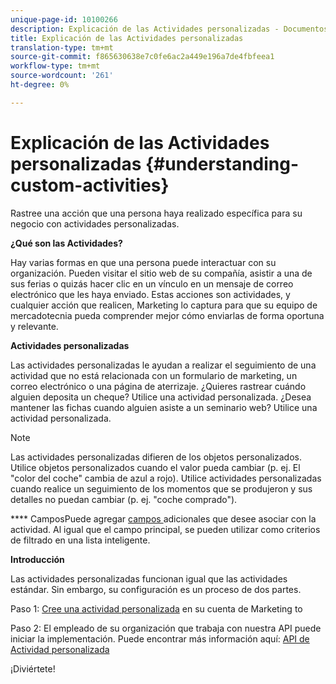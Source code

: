 ```yaml
---
unique-page-id: 10100266
description: Explicación de las Actividades personalizadas - Documentos de marketing - Documentación del producto
title: Explicación de las Actividades personalizadas
translation-type: tm+mt
source-git-commit: f865630638e7c0fe6ac2a449e196a7de4fbfeea1
workflow-type: tm+mt
source-wordcount: '261'
ht-degree: 0%

---
```



# Explicación de las Actividades personalizadas {#understanding-custom-activities}

Rastree una acción que una persona haya realizado específica para su negocio con actividades personalizadas.

**¿Qué son las Actividades?**

Hay varias formas en que una persona puede interactuar con su organización. Pueden visitar el sitio web de su compañía, asistir a una de sus ferias o quizás hacer clic en un vínculo en un mensaje de correo electrónico que les haya enviado. Estas acciones son actividades, y cualquier acción que realicen, Marketing lo captura para que su equipo de mercadotecnia pueda comprender mejor cómo enviarlas de forma oportuna y relevante.

**Actividades personalizadas**

Las actividades personalizadas le ayudan a realizar el seguimiento de una actividad que no está relacionada con un formulario de marketing, un correo electrónico o una página de aterrizaje. ¿Quieres rastrear cuándo alguien deposita un cheque? Utilice una actividad personalizada. ¿Desea mantener las fichas cuando alguien asiste a un seminario web? Utilice una actividad personalizada.

>[!NOTE]
>
>Las actividades personalizadas difieren de los objetos personalizados. Utilice objetos personalizados cuando el valor pueda cambiar (p. ej. El &quot;color del coche&quot; cambia de azul a rojo). Utilice actividades personalizadas cuando realice un seguimiento de los momentos que se produjeron y sus detalles no puedan cambiar (p. ej. &quot;coche comprado&quot;).

**** CamposPuede agregar  [campos ](/help/marketo/product-docs/administration/marketo-custom-activities/add-edit-delete-marketo-custom-activity-fields.md) adicionales que desee asociar con la actividad. Al igual que el campo principal, se pueden utilizar como criterios de filtrado en una lista inteligente.

**Introducción**

Las actividades personalizadas funcionan igual que las actividades estándar. Sin embargo, su configuración es un proceso de dos partes.

Paso 1: [Cree una actividad personalizada](/help/marketo/product-docs/administration/marketo-custom-activities/create-a-custom-activity.md) en su cuenta de Marketing to

Paso 2: El empleado de su organización que trabaja con nuestra API puede iniciar la implementación. Puede encontrar más información aquí: [API de Actividad personalizada](https://developers.marketo.com/documentation/rest/add-custom-activities/)

¡Diviértete!
